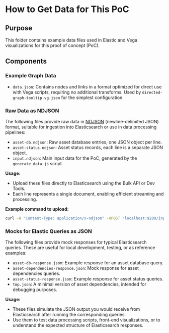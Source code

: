 
# How to Get Data for This PoC

## Purpose

This folder contains example data files used in Elastic and Vega visualizations for this proof of concept (PoC).

## Components

### Example Graph Data

- `data.json`: Contains nodes and links in a format optimized for direct use with Vega scripts, requiring no additional transforms. Used by `directed-graph-tooltip.vg.json` for the simplest configuration.

### Raw Data as NDJSON

The following files provide raw data in [NDJSON](http://ndjson.org/) (newline-delimited JSON) format, suitable for ingestion into Elasticsearch or use in data processing pipelines:

- `asset-db.ndjson`: Raw asset database entries, one JSON object per line.
- `asset-status.ndjson`: Asset status records, each line is a separate JSON object.
- `input.ndjson`: Main input data for the PoC, generated by the `generate_data.js` script.

**Usage:**
- Upload these files directly to Elasticsearch using the Bulk API or Dev Tools.
- Each line represents a single document, enabling efficient streaming and processing.

**Example command to upload:**
```bash
curl -H "Content-Type: application/x-ndjson" -XPOST "localhost:9200/input-logs/_bulk" --data-binary "@input.ndjson"
```

### Mocks for Elastic Queries as JSON

The following files provide mock responses for typical Elasticsearch queries. These are useful for local development, testing, or as reference examples:

- `asset-db-response.json`: Example response for an asset database query.
- `asset-dependencies-responce.json`: Mock response for asset dependencies queries.
- `asset-status-response.json`: Example response for asset status queries.
- `tmp.json`: A minimal version of asset dependencies, intended for debugging purposes.

**Usage:**
- These files simulate the JSON output you would receive from Elasticsearch after running the corresponding queries.
- Use them to test data processing scripts, front-end visualizations, or to understand the expected structure of Elasticsearch responses.

